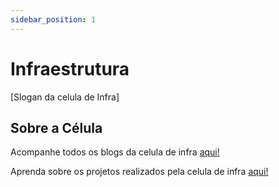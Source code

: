 ```yaml
---
sidebar_position: 1
---
```


# Infraestrutura

[Slogan da celula de Infra]

## Sobre a Célula

Acompanhe todos os blogs da celula de infra [aqui!](http://localhost:3000/my-react-page)

Aprenda sobre os projetos realizados pela celula de infra [aqui!](http://localhost:3000/my-react-page)
